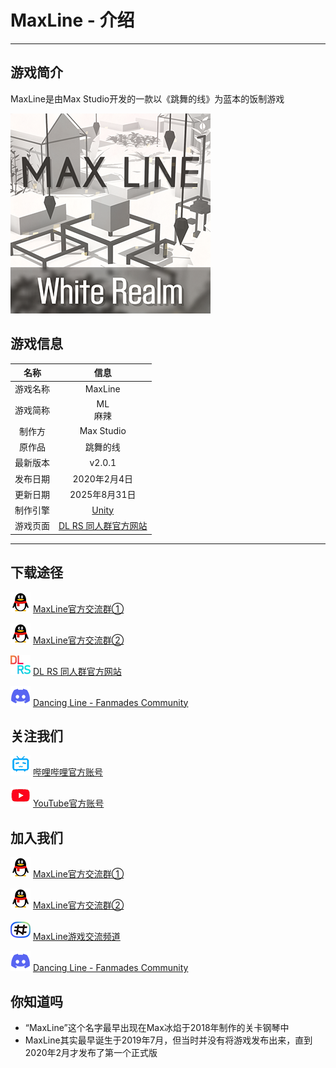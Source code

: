 # MaxLine - 介绍
*****
## 游戏简介
MaxLine是由Max Studio开发的一款以《跳舞的线》为蓝本的饭制游戏

![icon](img/game1.png)

## 游戏信息
|  名称  |                        信息                        |
|:----:|:------------------------------------------------:|
| 游戏名称 |                     MaxLine                      |
| 游戏简称 |                    ML<br/>麻辣                     |
| 制作方  |                    Max Studio                    |
| 原作品  |                       跳舞的线                       |
| 最新版本 |                      v2.0.1                      |
| 发布日期 |                    2020年2月4日                     |
| 更新日期 |                    2025年8月31日                    |
| 制作引擎 |          [Unity](https://unity.com/cn)           |
| 游戏页面 | [DL RS 同人群官方网站](https://chinadlrs.com/app/?id=6) |

*****
## 下载途径
![qq](img/qq.png)
[MaxLine官方交流群①](https://qm.qq.com/q/DbKb0gpGN2 "QQ")

![qq](img/qq.png)
[MaxLine官方交流群②](https://qm.qq.com/q/x4L0wmWmEE "QQ")

![discord](img/dlrs.png)
[DL RS 同人群官方网站](https://chinadlrs.com/app/?id=6 "DL RS 同人群官方网站")

![discord](img/discord.png)
[Dancing Line - Fanmades Community](https://discord.gg/qrPeHegG2k "Discord")

## 关注我们
![bili](img/bilibili.png)
[哔哩哔哩官方账号](https://space.bilibili.com/373099696 "哔哩哔哩")

![youtube](img/youtube.png)
[YouTube官方账号](https://www.youtube.com/@MaxStudioOfficial "YouTube")

## 加入我们
![qq](img/qq.png)
[MaxLine官方交流群①](https://qm.qq.com/q/DbKb0gpGN2 "QQ")

![qq](img/qq.png)
[MaxLine官方交流群②](https://qm.qq.com/q/x4L0wmWmEE "QQ")

![qq2](img/qq2.png)
[MaxLine游戏交流频道](https://pd.qq.com/s/f5mvymy61 "QQ频道")

![discord](img/discord.png)
[Dancing Line - Fanmades Community](https://discord.gg/qrPeHegG2k "Discord")

## 你知道吗
* “MaxLine”这个名字最早出现在Max冰焰于2018年制作的关卡钢琴中
* MaxLine其实最早诞生于2019年7月，但当时并没有将游戏发布出来，直到2020年2月才发布了第一个正式版